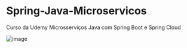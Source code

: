 # Spring-Java-Microservicos
Curso da Udemy Microsserviços Java com Spring Boot e Spring Cloud


![image](https://user-images.githubusercontent.com/40872405/183276419-d8bdb5d8-299c-4c56-be26-e043f09369b3.png)
